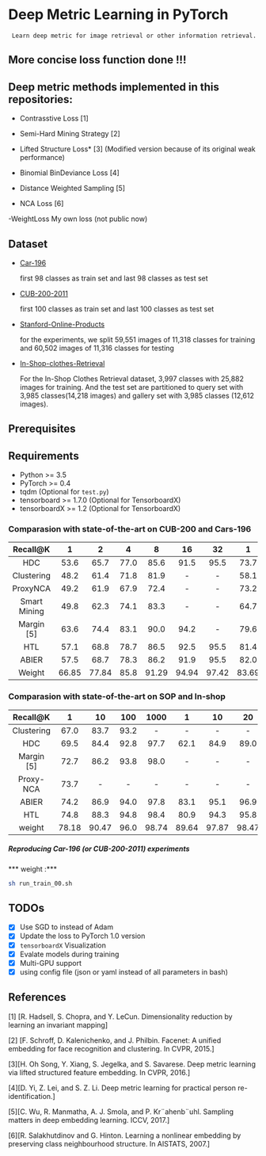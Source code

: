 # Deep Metric Learning in PyTorch
 
     Learn deep metric for image retrieval or other information retrieval.

## More concise loss function done !!!
           
## Deep metric methods implemented in this repositories:

- Contrasstive Loss [1]

- Semi-Hard Mining Strategy [2] 

- Lifted Structure Loss* [3] (Modified version because of its original weak performance) 

- Binomial BinDeviance Loss [4]

- Distance Weighted Sampling [5] 

- NCA Loss [6]
 
 -WeightLoss 
    My own loss (not public now)
 

## Dataset
- [Car-196](http://ai.stanford.edu/~jkrause/cars/car_devkit.tgz)

   first 98 classes as train set and last 98 classes as test set

- [CUB-200-2011](http://www.vision.caltech.edu/visipedia-data/CUB-200/images.tgz)

  first 100 classes as train set and last 100 classes as test set

- [Stanford-Online-Products](ftp://cs.stanford.edu/cs/cvgl/Stanford_Online_Products.zip)
  
  for the experiments, we split 59,551 images of 11,318 classes for training and 60,502 images of 11,316 classes for testing

- [In-Shop-clothes-Retrieval](ftp://cs.stanford.edu/cs/cvgl/Stanford_Online_Products.zip)
  
    For the In-Shop Clothes Retrieval dataset, 3,997 classes with 25,882 images for training.
    And the test set are partitioned to query set with 3,985 classes(14,218 images) and gallery set with 3,985 classes (12,612 images).


## Prerequisites


## Requirements
* Python >= 3.5
* PyTorch >= 0.4 
* tqdm (Optional for `test.py`)
* tensorboard >= 1.7.0 (Optional for TensorboardX)
* tensorboardX >= 1.2 (Optional for TensorboardX)
 
### Comparasion with state-of-the-art on CUB-200 and Cars-196

|Recall@K | 1 | 2 | 4 | 8 | 16 | 32 | 1 | 2 | 4 | 8 | 16 | 32|
 |:-:|:-:|:-:|:-:|:-:|:-:|:-:|:-:|:-:|:-:|:-:|:-:|:-:|
|HDC | 53.6 | 65.7 | 77.0 | 85.6 | 91.5 | 95.5 | 73.7 | 83.2 | 89.5 | 93.8 | 96.7 | 98.4|
|Clustering | 48.2 | 61.4 | 71.8 | 81.9 | - | - | 58.1 | 70.6 | 80.3 | 87.8 | - | -|
|ProxyNCA | 49.2 | 61.9 | 67.9 | 72.4 | - | - | 73.2 | 82.4 | 86.4 | 87.8 | - | -|
|Smart Mining | 49.8 | 62.3 | 74.1 | 83.3 | - | - | 64.7 | 76.2 | 84.2 | 90.2 | - | -|
|Margin [5] | 63.6| 74.4| 83.1| 90.0| 94.2 | - | 79.6| 86.5| 91.9| 95.1| 97.3 | - |
|HTL | 57.1| 68.8| 78.7| 86.5| 92.5| 95.5 | 81.4| 88.0| 92.7| 95.7| 97.4| 99.0 |
|ABIER |57.5 |68.7 |78.3 |86.2 |91.9 |95.5 |82.0 |89.0 |93.2 |96.1 |97.8 |98.7|
|Weight|  66.85|  77.84|  85.8|   91.29 |  94.94 |  97.42 |  83.69| 90.27 |  94.53|  97.16 |  98.65 |  99.36|

###  Comparasion with state-of-the-art on SOP and In-shop 

|Recall@K | 1 | 10 | 100 | 1000 | 1 | 10 | 20 | 30 | 40 | 50|
 |:-:|:-:|:-:|:-:|:-:|:-:|:-:|:-:|:-:|:-:|:-:|
|Clustering | 67.0 | 83.7 | 93.2 | - | -| -| -| -| - | -|
|HDC | 69.5 | 84.4 | 92.8 | 97.7 | 62.1 | 84.9 | 89.0 | 91.2 | 92.3 | 93.1|
|Margin [5] | 72.7 | 86.2 | 93.8 | 98.0 | -| -| - | -| -| -|
|Proxy-NCA | 73.7 | - | - | - | -| -| - | - | -| -|
|ABIER | 74.2 | 86.9 | 94.0 | 97.8 | 83.1 | 95.1 | 96.9 | 97.5 | 97.8 | 98.0|
|HTL | 74.8| 88.3| 94.8| 98.4 | 80.9| 94.3| 95.8| 97.2| 97.4| 97.8 ||
| weight|  78.18|  90.47|  96.0|  98.74 |89.64 |97.87|98.47|98.84 |99.05 |99.20|


##### Reproducing Car-196 (or CUB-200-2011) experiments 
*** weight :***

```bash
sh run_train_00.sh
```

## TODOs
 
- [x] Use SGD to instead of Adam 
- [x] Update the loss to PyTorch 1.0 version
- [x] `tensorboardX` Visualization
- [x] Evalate models during training
- [x] Multi-GPU support
- [x] using config file (json or yaml instead of all parameters in bash)

## References

[1] [R. Hadsell, S. Chopra, and Y. LeCun. Dimensionality reduction
by learning an invariant mapping]

[2] [F. Schroff, D. Kalenichenko, and J. Philbin. Facenet: A unified
embedding for face recognition and clustering. In CVPR,
2015.] 

[3][H. Oh Song, Y. Xiang, S. Jegelka, and S. Savarese. Deep
metric learning via lifted structured feature embedding. In
CVPR, 2016.]

[4][D. Yi, Z. Lei, and S. Z. Li. Deep metric learning for practical
person re-identification.]

[5][C. Wu, R. Manmatha, A. J. Smola, and P. Kr¨ahenb¨uhl. Sampling
matters in deep embedding learning. ICCV, 2017.]

[6][R. Salakhutdinov and G. Hinton. Learning a nonlinear embedding
by preserving class neighbourhood structure. In
AISTATS, 2007.]
